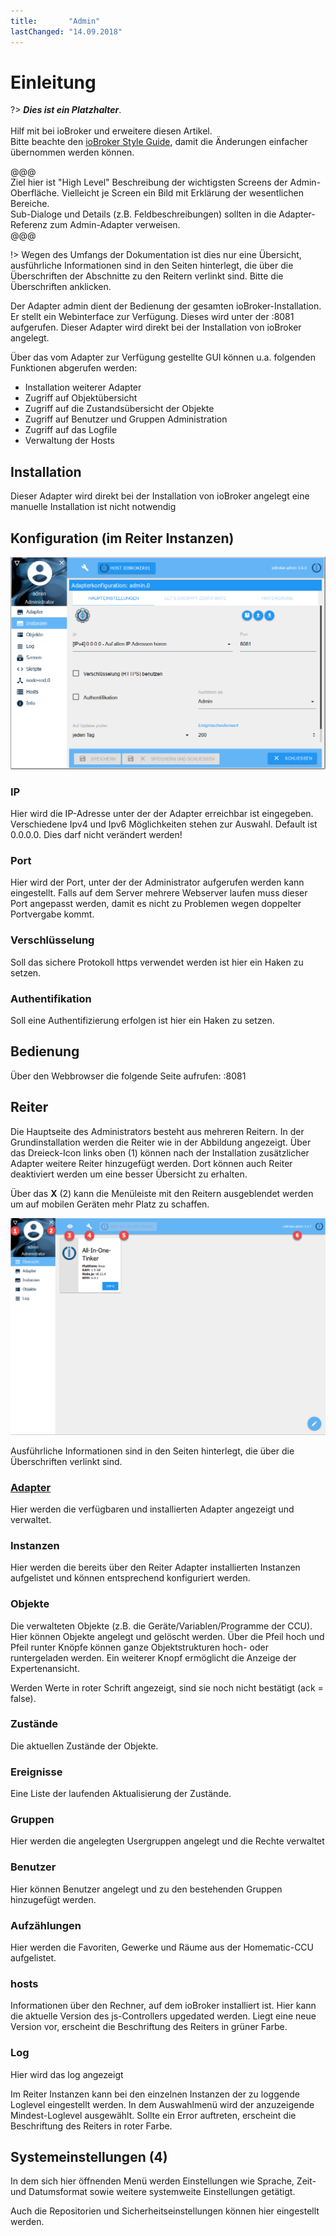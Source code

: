 ```yaml
---
title:       "Admin"
lastChanged: "14.09.2018"
---
```


# Einleitung

?> ***Dies ist ein Platzhalter***.
   <br><br>
   Hilf mit bei ioBroker und erweitere diesen Artikel.  
   Bitte beachte den [ioBroker Style Guide](community/styleguidedoc),
   damit die Änderungen einfacher übernommen werden können.

@@@   
Ziel hier ist "High Level" Beschreibung der wichtigsten Screens der 
Admin-Oberfläche. Vielleicht je Screen ein Bild mit Erklärung der 
wesentlichen Bereiche.  
Sub-Dialoge und Details (z.B. Feldbeschreibungen) sollten in die 
Adapter-Referenz zum Admin-Adapter verweisen.   
@@@



!> Wegen des Umfangs der Dokumentation ist dies nur eine Übersicht, ausführliche Informationen sind in den Seiten hinterlegt, die über die Überschriften der Abschnitte zu den Reitern verlinkt sind. Bitte die Überschriften anklicken.


Der Adapter admin dient der Bedienung der gesamten ioBroker-Installation. Er stellt ein Webinterface zur Verfügung. Dieses wird unter der <IP-Adresse des Servers>:8081 aufgerufen. Dieser Adapter wird direkt bei der Installation von ioBroker angelegt.

Über das vom Adapter zur Verfügung gestellte GUI können u.a. folgenden Funktionen abgerufen werden:

* Installation weiterer Adapter
* Zugriff auf Objektübersicht
* Zugriff auf die Zustandsübersicht der Objekte
* Zugriff auf Benutzer und Gruppen Administration
* Zugriff auf das Logfile
* Verwaltung der Hosts

## Installation
Dieser Adapter wird direkt bei der Installation von ioBroker angelegt eine manuelle Installation ist nicht notwendig

## Konfiguration (im Reiter Instanzen)
![Haupteinstellungen](media/Admin_konfig_Haupteinstellungen.png)

### IP
Hier wird die IP-Adresse unter der der Adapter erreichbar ist eingegeben. Verschiedene Ipv4 und Ipv6 Möglichkeiten stehen zur Auswahl. Default ist 0.0.0.0. Dies darf nicht verändert werden!

### Port
Hier wird der Port, unter der der Administrator aufgerufen werden kann eingestellt. Falls auf dem Server mehrere Webserver laufen muss dieser Port angepasst werden, damit es nicht zu Problemen wegen doppelter Portvergabe kommt.

### Verschlüsselung
Soll das sichere Protokoll https verwendet werden ist hier ein Haken zu setzen.

### Authentifikation
Soll eine Authentifizierung erfolgen ist hier ein Haken zu setzen.

## Bedienung
Über den Webbrowser die folgende Seite aufrufen: <IP-Adresse des Servers>:8081

## Reiter
Die Hauptseite des Administrators besteht aus mehreren Reitern. In der Grundinstallation werden die Reiter wie in der Abbildung angezeigt. Über das Dreieck-Icon links oben (1) können nach der Installation zusätzlicher Adapter weitere Reiter hinzugefügt werden. Dort können auch Reiter deaktiviert werden um eine besser Übersicht zu erhalten.

Über das **X**  (2) kann die Menüleiste mit den Reitern ausgeblendet werden um auf mobilen Geräten mehr Platz zu schaffen.

![Admin](media/Adapter_admin_first_view_items.png)

Ausführliche Informationen sind in den Seiten hinterlegt, die über die Überschriften verlinkt sind.

### [Adapter](../admin/adapter.md)
Hier werden die verfügbaren und installierten Adapter angezeigt und verwaltet.

### Instanzen
Hier werden die bereits über den Reiter Adapter installierten Instanzen aufgelistet und können entsprechend konfiguriert werden.

### Objekte
Die verwalteten Objekte (z.B. die Geräte/Variablen/Programme der CCU). Hier können Objekte angelegt und gelöscht werden. Über die Pfeil hoch und Pfeil runter Knöpfe können ganze Objektstrukturen hoch- oder runtergeladen werden. Ein weiterer Knopf ermöglicht die Anzeige der Expertenansicht.

Werden Werte in roter Schrift angezeigt, sind sie noch nicht bestätigt (ack = false).

### Zustände
Die aktuellen Zustände der Objekte.

### Ereignisse
Eine Liste der laufenden Aktualisierung der Zustände.

### Gruppen
Hier werden die angelegten Usergruppen angelegt und die Rechte verwaltet

### Benutzer
Hier können Benutzer angelegt und zu den bestehenden Gruppen hinzugefügt werden.

### Aufzählungen
Hier werden die Favoriten, Gewerke und Räume aus der Homematic-CCU aufgelistet.

### hosts
Informationen über den Rechner, auf dem ioBroker installiert ist. Hier kann die aktuelle Version des js-Controllers upgedated werden. Liegt eine neue Version vor, erscheint die Beschriftung des Reiters in grüner Farbe.

### Log
Hier wird das log angezeigt

Im Reiter Instanzen kann bei den einzelnen Instanzen der zu loggende Loglevel eingestellt werden. In dem Auswahlmenü wird der anzuzeigende Mindest-Loglevel ausgewählt. Sollte ein Error auftreten, erscheint die Beschriftung des Reiters in roter Farbe.


## Systemeinstellungen (4)
In dem sich hier öffnenden Menü werden Einstellungen wie Sprache, Zeit- und Datumsformat sowie weitere systemweite Einstellungen getätigt.

Auch die Repositorien und Sicherheitseinstellungen können hier eingestellt werden.